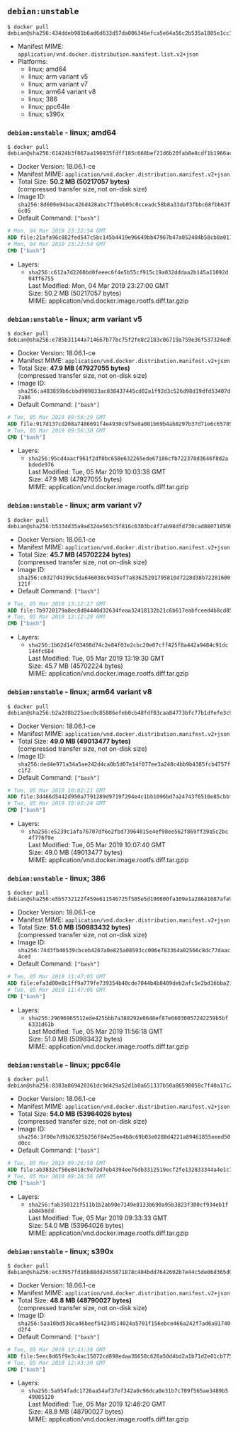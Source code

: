 ## `debian:unstable`

```console
$ docker pull debian@sha256:434ddeb981b6ad6d633d57da006346efca5e64a56c2b535a1805e1cc13f9fd38
```

-	Manifest MIME: `application/vnd.docker.distribution.manifest.list.v2+json`
-	Platforms:
	-	linux; amd64
	-	linux; arm variant v5
	-	linux; arm variant v7
	-	linux; arm64 variant v8
	-	linux; 386
	-	linux; ppc64le
	-	linux; s390x

### `debian:unstable` - linux; amd64

```console
$ docker pull debian@sha256:61424b3f867aa196935fdff185c668bef21d6b20fab8e8cdf1b1966ac7674836
```

-	Docker Version: 18.06.1-ce
-	Manifest MIME: `application/vnd.docker.distribution.manifest.v2+json`
-	Total Size: **50.2 MB (50217057 bytes)**  
	(compressed transfer size, not on-disk size)
-	Image ID: `sha256:8d609e94bac426d428abc7f3beb05c0cceadc58b8a33daf3fbbc68fbb63f6c05`
-	Default Command: `["bash"]`

```dockerfile
# Mon, 04 Mar 2019 23:22:54 GMT
ADD file:21afa96c882fed547c5bc145b4419e96649bb47967b47a052484b58cb8a01164 in / 
# Mon, 04 Mar 2019 23:22:54 GMT
CMD ["bash"]
```

-	Layers:
	-	`sha256:c612a7d2260bd0feeec6f4e5b55cf915c19a032dddaa2b145a11092d04ff6755`  
		Last Modified: Mon, 04 Mar 2019 23:27:00 GMT  
		Size: 50.2 MB (50217057 bytes)  
		MIME: application/vnd.docker.image.rootfs.diff.tar.gzip

### `debian:unstable` - linux; arm variant v5

```console
$ docker pull debian@sha256:e785b31144a714667b77bc75f2fe8c2183c06719a759e36f537324ed9ecf7118
```

-	Docker Version: 18.06.1-ce
-	Manifest MIME: `application/vnd.docker.distribution.manifest.v2+json`
-	Total Size: **47.9 MB (47927055 bytes)**  
	(compressed transfer size, not on-disk size)
-	Image ID: `sha256:a483859b6cbbd909833ac838437445cd02a1f92d3c526d98d19dfd53407d7a86`
-	Default Command: `["bash"]`

```dockerfile
# Tue, 05 Mar 2019 09:56:29 GMT
ADD file:917d137cd208a7486691f4e4930c9f5e0a001b69b4ab8297b37d71e6c65705b0 in / 
# Tue, 05 Mar 2019 09:56:30 GMT
CMD ["bash"]
```

-	Layers:
	-	`sha256:95cd4aacf961f2df0bc658e632265ede67186cfb722378d3646f8d2abdede976`  
		Last Modified: Tue, 05 Mar 2019 10:03:38 GMT  
		Size: 47.9 MB (47927055 bytes)  
		MIME: application/vnd.docker.image.rootfs.diff.tar.gzip

### `debian:unstable` - linux; arm variant v7

```console
$ docker pull debian@sha256:b5334d35a9ad324e503c5f816c6303bc4f7ab98dfd730cad88071059b453de6e
```

-	Docker Version: 18.06.1-ce
-	Manifest MIME: `application/vnd.docker.distribution.manifest.v2+json`
-	Total Size: **45.7 MB (45702224 bytes)**  
	(compressed transfer size, not on-disk size)
-	Image ID: `sha256:c0327d4399c5da646038c9435ef7a83625201795810d7228d38b72281600121f`
-	Default Command: `["bash"]`

```dockerfile
# Tue, 05 Mar 2019 13:12:27 GMT
ADD file:7b9720179a8ec8d84440d32634feaa32418132b21c6b617eabfceed4b8cd85dd in / 
# Tue, 05 Mar 2019 13:12:29 GMT
CMD ["bash"]
```

-	Layers:
	-	`sha256:1b62d14f03408d74c2e84f03e2cbc20e07cff425f8a442a9484c91dc144fc684`  
		Last Modified: Tue, 05 Mar 2019 13:19:30 GMT  
		Size: 45.7 MB (45702224 bytes)  
		MIME: application/vnd.docker.image.rootfs.diff.tar.gzip

### `debian:unstable` - linux; arm64 variant v8

```console
$ docker pull debian@sha256:b2a2d8b225aec0c85886efeb0cb48fdf03caa84773bfc77b1dfefe3c98a3d654
```

-	Docker Version: 18.06.1-ce
-	Manifest MIME: `application/vnd.docker.distribution.manifest.v2+json`
-	Total Size: **49.0 MB (49013477 bytes)**  
	(compressed transfer size, not on-disk size)
-	Image ID: `sha256:ded4e971a34a5ae242d4ca0b5d07e14f077ee3a248c4bb9b4385fcb4757fc1f2`
-	Default Command: `["bash"]`

```dockerfile
# Tue, 05 Mar 2019 10:02:21 GMT
ADD file:3d466d5442d950a7791289d9719f294e4c1bb1096bd7a24743f6510e85cbbf3f in / 
# Tue, 05 Mar 2019 10:02:24 GMT
CMD ["bash"]
```

-	Layers:
	-	`sha256:e5239c1afa76707df6e2fbd73964015e4ef98ee562f869ff39a5c2bc4f776f9e`  
		Last Modified: Tue, 05 Mar 2019 10:07:40 GMT  
		Size: 49.0 MB (49013477 bytes)  
		MIME: application/vnd.docker.image.rootfs.diff.tar.gzip

### `debian:unstable` - linux; 386

```console
$ docker pull debian@sha256:e5b5732122f459e611546725f505e5d190800fa109e1a28641087afe9f010953
```

-	Docker Version: 18.06.1-ce
-	Manifest MIME: `application/vnd.docker.distribution.manifest.v2+json`
-	Total Size: **51.0 MB (50983432 bytes)**  
	(compressed transfer size, not on-disk size)
-	Image ID: `sha256:74d3fb40539cbceb4267a0e825a08593cc006e783364a02566c8dc77daac4ced`
-	Default Command: `["bash"]`

```dockerfile
# Tue, 05 Mar 2019 11:47:05 GMT
ADD file:efa3d80e8c1ff9a779fe739354b40cde7044b4b8409deb2afc5e2bd16bba21cc in / 
# Tue, 05 Mar 2019 11:47:06 GMT
CMD ["bash"]
```

-	Layers:
	-	`sha256:29696965512ede425bbb7a388292e0648ef87e66030057242259b5bf6331d61b`  
		Last Modified: Tue, 05 Mar 2019 11:56:18 GMT  
		Size: 51.0 MB (50983432 bytes)  
		MIME: application/vnd.docker.image.rootfs.diff.tar.gzip

### `debian:unstable` - linux; ppc64le

```console
$ docker pull debian@sha256:8383a869420361dc9d429a52d1b0a651337b50a86598058c7f40a17c2da0a042
```

-	Docker Version: 18.06.1-ce
-	Manifest MIME: `application/vnd.docker.distribution.manifest.v2+json`
-	Total Size: **54.0 MB (53964026 bytes)**  
	(compressed transfer size, not on-disk size)
-	Image ID: `sha256:3f00e7d9b26325b256f84e25ee4b8c69b03e0288d4221a89461855eeed50d0cc`
-	Default Command: `["bash"]`

```dockerfile
# Tue, 05 Mar 2019 09:26:50 GMT
ADD file:ab3832cf50e8418c9e72d7eb4394ee76db3312519ecf2fe132833344a4e1c700 in / 
# Tue, 05 Mar 2019 09:26:56 GMT
CMD ["bash"]
```

-	Layers:
	-	`sha256:fab350121f511b1b2ab90e7149e8133b690a95b3823f300cf934eb1fab84b8dd`  
		Last Modified: Tue, 05 Mar 2019 09:33:33 GMT  
		Size: 54.0 MB (53964026 bytes)  
		MIME: application/vnd.docker.image.rootfs.diff.tar.gzip

### `debian:unstable` - linux; s390x

```console
$ docker pull debian@sha256:ec33957fd16b88dd2455871878c404bdd7642602b7e44c5de06d365d0bf36926
```

-	Docker Version: 18.06.1-ce
-	Manifest MIME: `application/vnd.docker.distribution.manifest.v2+json`
-	Total Size: **48.8 MB (48790027 bytes)**  
	(compressed transfer size, not on-disk size)
-	Image ID: `sha256:5aa10bd530ca46beef54234514024a5701f156ebce466a242f7ad6a91740d2f4`
-	Default Command: `["bash"]`

```dockerfile
# Tue, 05 Mar 2019 12:43:38 GMT
ADD file:5eec8d65f9e3c4ac15072cd898edaa36658c626a50d4bd2a1b71d2e01cb77541 in / 
# Tue, 05 Mar 2019 12:43:39 GMT
CMD ["bash"]
```

-	Layers:
	-	`sha256:5a954fadc1726aa54af37ef342a0c96dca0e31b7c709f565ae3489b549085120`  
		Last Modified: Tue, 05 Mar 2019 12:46:20 GMT  
		Size: 48.8 MB (48790027 bytes)  
		MIME: application/vnd.docker.image.rootfs.diff.tar.gzip
